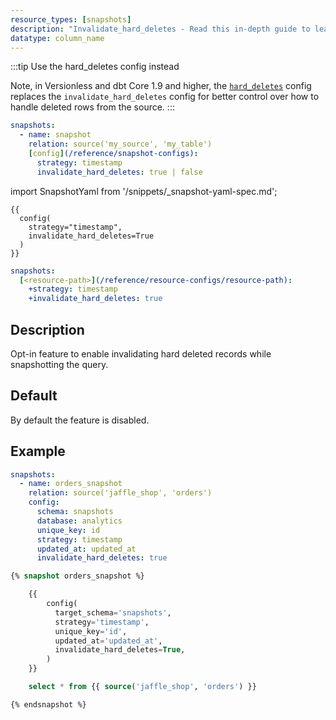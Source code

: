```yaml
---
resource_types: [snapshots]
description: "Invalidate_hard_deletes - Read this in-depth guide to learn about configurations in dbt."
datatype: column_name
---
```


:::tip Use the hard_deletes config instead

Note, in Versionless and dbt Core 1.9 and higher, the [`hard_deletes`](/reference/resource-configs/hard-deletes) config replaces the `invalidate_hard_deletes` config for better control over how to handle deleted rows from the source.
:::

<VersionBlock firstVersion="1.9">

<File name='snapshots/<filename>.yml'>

```yaml
snapshots:
  - name: snapshot
    relation: source('my_source', 'my_table')
    [config](/reference/snapshot-configs):
      strategy: timestamp
      invalidate_hard_deletes: true | false
```

</File>


</VersionBlock>

<VersionBlock lastVersion="1.8">

import SnapshotYaml from '/snippets/_snapshot-yaml-spec.md';

<SnapshotYaml/>

<File name='snapshots/<filename>.sql'>

```jinja2
{{
  config(
    strategy="timestamp",
    invalidate_hard_deletes=True
  )
}}

```

</File>
</VersionBlock>

<File name='dbt_project.yml'>

```yml
snapshots:
  [<resource-path>](/reference/resource-configs/resource-path):
    +strategy: timestamp
    +invalidate_hard_deletes: true

```

</File>

## Description
Opt-in feature to enable invalidating hard deleted records while snapshotting the query.


## Default
By default the feature is disabled.

## Example

<VersionBlock firstVersion="1.9">
<File name='snapshots/orders.yml'>

```yaml
snapshots:
  - name: orders_snapshot
    relation: source('jaffle_shop', 'orders')
    config:
      schema: snapshots
      database: analytics
      unique_key: id
      strategy: timestamp
      updated_at: updated_at
      invalidate_hard_deletes: true
  ```
</File>

</VersionBlock>

<VersionBlock lastVersion="1.8">
<File name='snapshots/orders.sql'>

```sql
{% snapshot orders_snapshot %}

    {{
        config(
          target_schema='snapshots',
          strategy='timestamp',
          unique_key='id',
          updated_at='updated_at',
          invalidate_hard_deletes=True,
        )
    }}

    select * from {{ source('jaffle_shop', 'orders') }}

{% endsnapshot %}
```

</File>
</VersionBlock>
